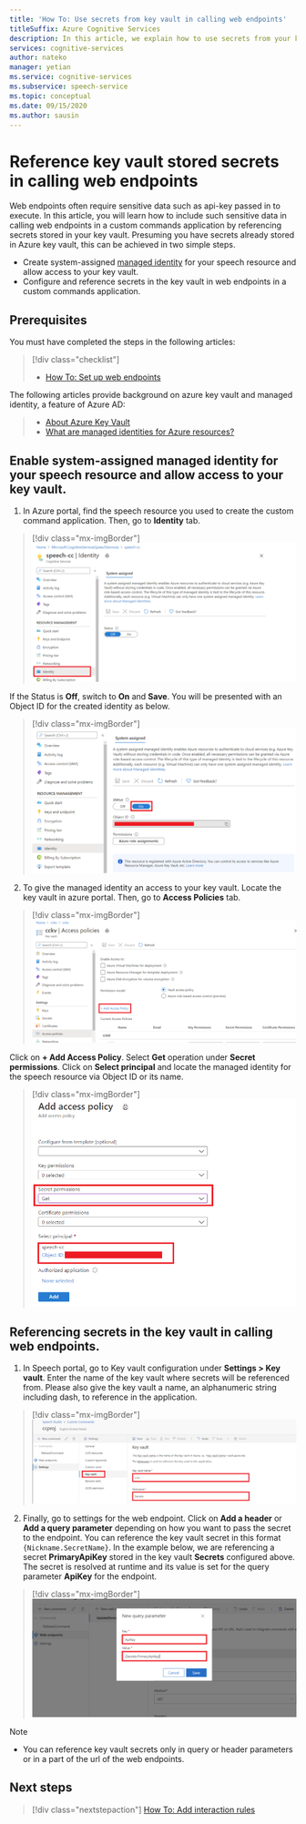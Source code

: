 ```yaml
---
title: 'How To: Use secrets from key vault in calling web endpoints'
titleSuffix: Azure Cognitive Services
description: In this article, we explain how to use secrets from your key vault in calling web endpoints.
services: cognitive-services
author: nateko
manager: yetian
ms.service: cognitive-services
ms.subservice: speech-service
ms.topic: conceptual
ms.date: 09/15/2020
ms.author: sausin
---
```



# Reference key vault stored secrets in calling web endpoints

Web endpoints often require sensitive data such as api-key passed in to execute. In this article, you will learn how to include such sensitive data in calling web endpoints in a custom commands application by referencing secrets stored in your key vault. Presuming you have secrets already stored in Azure key vault, this can be achieved in two simple steps.

 - Create system-assigned [managed identity](https://docs.microsoft.com/en-us/azure/active-directory/managed-identities-azure-resources/overview) for your speech resource and allow access to your key vault.
 - Configure and reference secrets in the key vault in web endpoints in a custom commands application.

## Prerequisites

You must have completed the steps in the following articles:

> [!div class="checklist"]
> * [How To: Set up web endpoints](./how-to-custom-commands-setup-web-endpoints.md)

The following articles provide background on azure key vault and managed identity, a feature of Azure AD:

> * [About Azure Key Vault](https://docs.microsoft.com/en-us/azure/key-vault/general/overview)
> * [What are managed identities for Azure resources?](https://docs.microsoft.com/en-us/azure/active-directory/managed-identities-azure-resources/overview)

## Enable system-assigned managed identity for your speech resource and allow access to your key vault.

1. In Azure portal, find the speech resource you used to create the custom command application. Then, go to **Identity** tab.

  > [!div class="mx-imgBorder"]
  > ![Enable managed identity](media/custom-commands/how-to-custom-commands-integrate-key-vault-enable-managed-identity.png?)

  If the Status is **Off**, switch to **On** and **Save**. You will be presented with an Object ID for the created identity as below.

  > [!div class="mx-imgBorder"]
  > ![Enabled managed identity](media/custom-commands/how-to-custom-commands-integrate-key-vault-enabled-managed-identity.png?)

2. To give the managed identity an access to your key vault. Locate the key vault in azure portal. Then, go to **Access Policies** tab.

  > [!div class="mx-imgBorder"]
  > ![Key vault access policies](media/custom-commands/how-to-custom-commands-integrate-key-vault-access-policies.png?)

  Click on **+ Add Access Policy**. Select **Get** operation under **Secret permissions**. Click on **Select principal** and locate the managed identity for the speech resource via Object ID or its name.

  > [!div class="mx-imgBorder"]
  > ![Add an access policy](media/custom-commands/how-to-custom-commands-integrate-key-vault-acccess-policy.png?)

## Referencing secrets in the key vault in calling web endpoints.

1. In Speech portal, go to Key vault configuration under **Settings > Key vault**. Enter the name of the key vault where secrets will be referenced from. Please also give the key vault a name, an alphanumeric string including dash, to reference in the application.

  > [!div class="mx-imgBorder"]
  > ![Custom Commands key vault setting](media/custom-commands/how-to-custom-commands-integrate-key-vault-settings.png?)

2. Finally, go to settings for the web endpoint. Click on **Add a header** or **Add a query parameter** depending on how you want to pass the secret to the endpoint. You can reference the key vault secret in this format `{Nickname.SecretName}`. In the example below, we are referencing a secret **PrimaryApiKey** stored in the key vault **Secrets** configured above. The secret is resolved at runtime and its value is set for the query parameter **ApiKey** for the endpoint.

  > [!div class="mx-imgBorder"]
  > ![Custom Commands referencing a key vault secret](media/custom-commands/how-to-custom-commands-integrate-key-vault-reference-secrets.png?)

  > [!NOTE]
  > - You can reference key vault secrets only in query or header parameters or in a part of the url of the web endpoints.

## Next steps

> [!div class="nextstepaction"]
> [How To: Add interaction rules](./how-to-custom-commands-add-interaction-rules.md)
